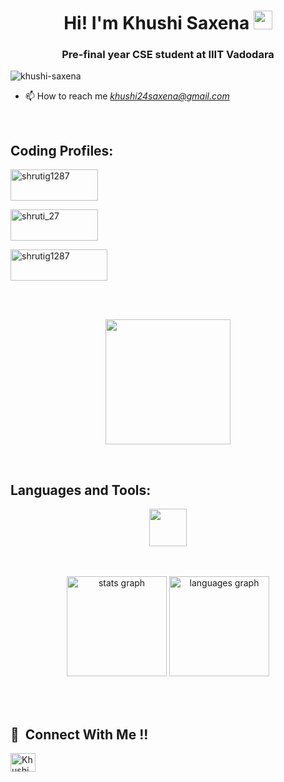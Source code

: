 <!-- - 👋 Hi, I’m Khushi Saxena
- 👀 I’m interested in Data Science.
- 🌱 I’m currently learning Machine Learning and Data Structures and Algorithms.
- 📫 How to reach me? mail on khushi24saxena@gmail.com

<!---
khushiisaxena/KhushiSaxena is a ✨ special ✨ repository because its `README.md` (this file) appears on your GitHub profile.
You can click the Preview link to take a look at your changes.
---> 

<h1 align="center" color="white">Hi! I'm Khushi Saxena <img src="https://raw.githubusercontent.com/MartinHeinz/MartinHeinz/master/wave.gif" width="30px"></h1> 
<h3 align="center" color="white">Pre-final year CSE student at IIIT Vadodara</h3>

<p align="left"> <img src="https://komarev.com/ghpvc/?username=khushiisaxena&label=Profile%20views&color=0e75b6&style=flat" alt="khushi-saxena" /> </p>

<!-- <img align="right" alt="khushi-saxena" width="400" src="https://camo.githubusercontent.com/6607041227d81f650340ff070cc2843518acad359b57e5bb054a9fb7127aa041/68747470733a2f2f63646e2e6472696262626c652e636f6d2f75736572732f323634363432332f73637265656e73686f74732f353530373139362f636f6d70757465722e676966"> -->
- 📫 How to reach me *khushi24saxena@gmail.com*
<br>

<h2 align="left">Coding Profiles:</h2> 

<p align="center">
  
<a href="https://www.codechef.com/users/iiitv202151078" target="blank"><img align="center" src="https://img.shields.io/badge/CodeChef-%23964B00.svg?style=for-the-badge&logo=CodeChef&logoColor=white" alt="shrutig1287" height="50" width="140" /></a>

<a href="https://leetcode.com/heyykhushi/" target="blank"><img align="center" src="https://img.shields.io/badge/LeetCode-000000?style=for-the-badge&logo=LeetCode&logoColor=#d16c06" alt="shruti_27" height="50" width="140" /></a>

<a href="https://www.hackerrank.com/khushi24saxena" target="blank"><img align="center" src="https://img.shields.io/badge/-Hackerrank-2EC866?style=for-the-badge&logo=HackerRank&logoColor=white" alt="shrutig1287" height="50" width="155" /></a>

</p>
<br>
<br>
<p align="center">
    <a href="https://git.io/streak-stats"><img src="https://streak-stats.demolab.com?user=khushiisaxena&locale=en&hide_border=false&border_radius=5"  height="200"/></a>
</p>

<br>

<h2 align="left">Languages and Tools:</h2>
<p align="center">
   <a href="https://skillicons.dev">
    <img src="https://skillicons.dev/icons?i=java,c,python,html,css,javascript" height="60"/>
  </a>
</p>

<br>
<br>

 <div align="center">
<img src="https://github-readme-stats-sigma-five.vercel.app/api?username=khushiisaxena&hide_title=false&hide_rank=false&show_icons=true&include_all_commits=true&count_private=true&disable_animations=false&locale=en&hide_border=false&order=1" height="160" alt="stats graph"  />
<img src="https://github-readme-stats-sigma-five.vercel.app/api/top-langs?username=khushiisaxena&locale=en&hide_title=false&layout=compact&card_width=320&langs_count=6&hide_border=false&order=2" height="160" alt="languages graph"  /></p>
 </div>

<br>
<br>





## 🤝 &nbsp;Connect With Me !!

<p align="left">
<a href="https://www.linkedin.com/in/khushi-saxena-a965ba22a/" target="blank"><img align="center" src="https://raw.githubusercontent.com/rahuldkjain/github-profile-readme-generator/master/src/images/icons/Social/linked-in-alt.svg" alt="Khushi" height="30" width="40" /></a>
</p>
<br>
